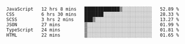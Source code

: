 <!--START_SECTION:waka-->

```text
JavaScript   12 hrs 8 mins   █████████████▒░░░░░░░░░░░   52.89 %
CSS          6 hrs 30 mins   ███████░░░░░░░░░░░░░░░░░░   28.33 %
SCSS         3 hrs 2 mins    ███▒░░░░░░░░░░░░░░░░░░░░░   13.27 %
JSON         27 mins         ▒░░░░░░░░░░░░░░░░░░░░░░░░   01.99 %
TypeScript   24 mins         ▒░░░░░░░░░░░░░░░░░░░░░░░░   01.81 %
HTML         22 mins         ▒░░░░░░░░░░░░░░░░░░░░░░░░   01.65 %
```

<!--END_SECTION:waka-->


<!--
**Leorio21/Leorio21** is a ✨ _special_ ✨ repository because its `README.md` (this file) appears on your GitHub profile.

Here are some ideas to get you started:

- 🔭 I’m currently working on ...
- 🌱 I’m currently learning ...
- 👯 I’m looking to collaborate on ...
- 🤔 I’m looking for help with ...
- 💬 Ask me about ...
- 📫 How to reach me: ...
- 😄 Pronouns: ...
- ⚡ Fun fact: ...
-->
